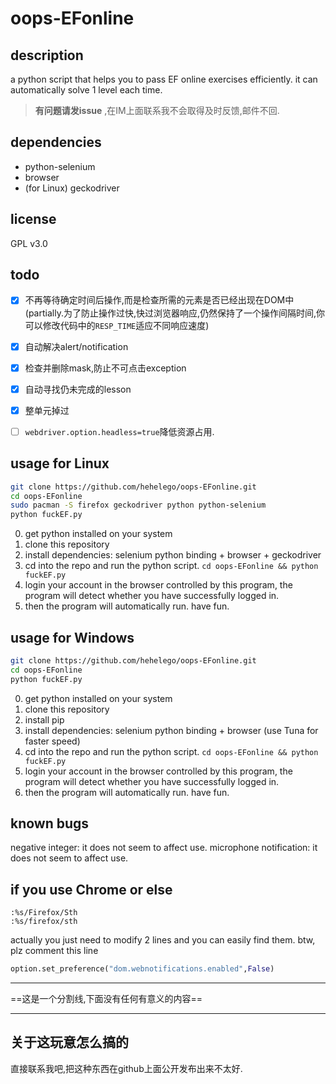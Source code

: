 # oops-EFonline

## description

a python script that helps you to pass EF online exercises efficiently. it can automatically solve 1 level each time.

> **有问题请发issue** ,在IM上面联系我不会取得及时反馈,邮件不回. 

## dependencies

- python-selenium
- browser
- (for Linux) geckodriver

## license

GPL v3.0

## todo

- [x] 不再等待确定时间后操作,而是检查所需的元素是否已经出现在DOM中(partially.为了防止操作过快,快过浏览器响应,仍然保持了一个操作间隔时间,你可以修改代码中的`RESP_TIME`适应不同响应速度)
- [x] 自动解决alert/notification
- [x] 检查并删除mask,防止不可点击exception
- [x] 自动寻找仍未完成的lesson
- [x] 整单元掉过
- [ ] `webdriver.option.headless=true`降低资源占用.


## usage for Linux


```bash
git clone https://github.com/hehelego/oops-EFonline.git
cd oops-EFonline
sudo pacman -S firefox geckodriver python python-selenium
python fuckEF.py
```

0. get python installed on your system
1. clone this repository
2. install dependencies: selenium python binding + browser + geckodriver
3. cd into the repo and run the python script. `cd oops-EFonline && python fuckEF.py`
4. login your account in the browser controlled by this program, the program will detect whether you have successfully logged in.
5. then the program will automatically run. have fun.

## usage for Windows
```bash
git clone https://github.com/hehelego/oops-EFonline.git
cd oops-EFonline
python fuckEF.py
```
0. get python installed on your system
1. clone this repository
2. install pip
3. install dependencies: selenium python binding + browser (use Tuna for faster speed)
4. cd into the repo and run the python script. `cd oops-EFonline && python fuckEF.py`
5. login your account in the browser controlled by this program, the program will detect whether you have successfully logged in.
6. then the program will automatically run. have fun.
## known bugs
negative integer: it does not seem to affect use.
microphone notification: it does not seem to affect use.
## if you use Chrome or else
```
:%s/Firefox/Sth
:%s/firefox/sth
```
actually you just need to modify 2 lines and you can easily find them. btw, plz comment this line
```py
option.set_preference("dom.webnotifications.enabled",False)
```
--------------------------------------

==这是一个分割线,下面没有任何有意义的内容==

--------------------------------------

## 关于这玩意怎么搞的

直接联系我吧,把这种东西在github上面公开发布出来不太好.  


